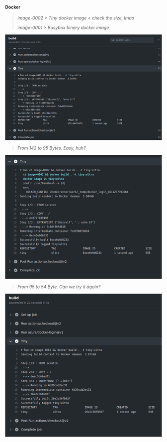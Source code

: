 #### Docker

> _image-0002 > Tiny docker image_ < _check the size, lmao_
>
> _image-0001 > Busybox binary docker image_


[![Site]( _site/assets/img/ultra_tiny_docker.png )](https://wryyyyyyyy.github.io/docker)

>
> _From 142 to 95 Bytes. Easy, huh?_
>

[![Site]( _site/assets/img/more_tiny_docker.png )](https://wryyyyyyyy.github.io/docker)

>
> _From 95 to 54 Byte. Can we try it again?_
>

[![Site]( _site/assets/img/54byte.png )](https://wryyyyyyyy.github.io/docker)
